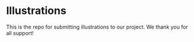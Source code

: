 # Illustrations
This is the repo for submitting illustrations to our project. We thank you for all support!
